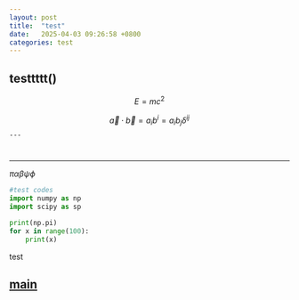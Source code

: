 ```yaml
---
layout: post
title:  "test"
date:   2025-04-03 09:26:58 +0800
categories: test
---
```


<head>
    <script src="https://cdn.mathjax.org/mathjax/latest/MathJax.js?config=TeX-AMS-MML_HTMLorMML" type="text/javascript"></script>
    <script type="text/x-mathjax-config">
        MathJax.Hub.Config({
            tex2jax: {
            skipTags: ['script', 'noscript', 'style', 'textarea', 'pre'],
            inlineMath: [['$','$']]
            }
        });
    </script>
</head>

## testtttt()

$$
E=mc^2
$$

$$
\vec a\cdot \vec b=a_ib^i=a_ib_j\delta ^{ij}
$$
`---`
#

---

$\pi\alpha\beta\psi\phi$


```python 
#test codes
import numpy as np
import scipy as sp

print(np.pi)
for x in range(100):
    print(x)

```
test

## [main](README.md)

